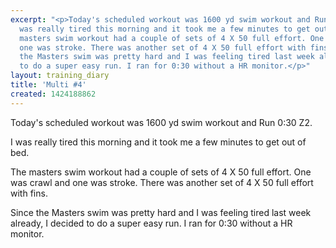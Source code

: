 ```yaml
---
excerpt: "<p>Today's scheduled workout was 1600 yd swim workout and Run 0:30 Z2.</p><p>I
  was really tired this morning and it took me a few minutes to get out of bed.</p><p>The
  masters swim workout had a couple of sets of 4 X 50 full effort. One was crawl and
  one was stroke. There was another set of 4 X 50 full effort with fins.</p><p>Since
  the Masters swim was pretty hard and I was feeling tired last week already, I decided
  to do a super easy run. I ran for 0:30 without a HR monitor.</p>"
layout: training_diary
title: 'Multi #4'
created: 1424188862
---
```

<p>Today's scheduled workout was 1600 yd swim workout and Run 0:30 Z2.</p><p>I was really tired this morning and it took me a few minutes to get out of bed.</p><p>The masters swim workout had a couple of sets of 4 X 50 full effort. One was crawl and one was stroke. There was another set of 4 X 50 full effort with fins.</p><p>Since the Masters swim was pretty hard and I was feeling tired last week already, I decided to do a super easy run. I ran for 0:30 without a HR monitor.</p>
